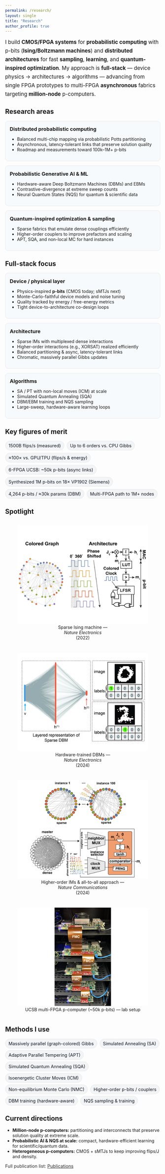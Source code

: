 ```yaml
---
permalink: /research/
layout: single
title: "Research"
author_profile: true
---
```


<!-- Page-scoped styles (small, theme-aware) -->
<style>
.research-lead{font-size:1.06rem;line-height:1.65;margin:.25rem 0 1.15rem;}
.grid-3{display:grid;grid-template-columns:repeat(3,minmax(0,1fr));gap:14px;margin:.75rem 0 1.2rem;}
.card{border:1px solid var(--footer-border,#e5e7eb);border-radius:10px;padding:14px;background:var(--footer-bg,#f7fafc);}
.card h4{margin:.1rem 0 .35rem;font-size:1.02rem;}
.stat-row{display:flex;flex-wrap:wrap;gap:8px;margin:.35rem 0 1.1rem;}
.stat-badge{font-size:.9rem;padding:6px 10px;border-radius:999px;border:1px solid var(--tag-border,#e5e7eb);background:var(--tag-bg,#f3f4f6);color:var(--tag-fg,#111827);white-space:nowrap;}
.pill-list{list-style:none;padding:0;margin:.1rem 0 .9rem 0;display:flex;flex-wrap:wrap;gap:6px 8px;}
.pill-list li{font-size:.9rem;padding:6px 10px;border-radius:999px;border:1px solid var(--tag-border,#e5e7eb);background:var(--tag-bg,#f3f4f6);color:#111827;white-space:nowrap;}
.small-note{font-size:.92rem;opacity:.9}
abbr[title]{text-decoration:none;border:0;cursor:help}

/* Spotlight grid (2×2). Card/image rules live in global CSS. */
.gallery-2x2{display:grid;grid-template-columns:repeat(2,minmax(0,1fr));gap:12px;margin:.6rem 0 1.2rem;}
@media (max-width:980px){.grid-3,.gallery-2x2{grid-template-columns:1fr;}}
</style>

<div class="research-lead">
I build <strong>CMOS/FPGA systems</strong> for <strong>probabilistic computing</strong> with <abbr title="probabilistic bit (binary stochastic neuron)">p-bits</abbr> (<strong>Ising/Boltzmann machines</strong>) and <strong>distributed architectures</strong> for fast <strong>sampling</strong>, <strong>learning</strong>, and <strong>quantum-inspired optimization</strong>. My approach is <strong>full-stack</strong> — device physics → architectures → algorithms — advancing from single <abbr title="Field-Programmable Gate Array">FPGA</abbr> prototypes to multi-FPGA <strong>asynchronous</strong> fabrics targeting <strong>million-node</strong> p-computers.
</div>

## Research areas

<div class="grid-3">
  <div class="card">
    <h4>Distributed probabilistic computing</h4>
    <ul>
      <li>Balanced multi-chip mapping via probabilistic Potts partitioning</li>
      <li>Asynchronous, latency-tolerant links that preserve solution quality</li>
      <li>Roadmap and measurements toward 100k–1M+ p-bits</li>
    </ul>
  </div>
  <div class="card">
    <h4>Probabilistic Generative AI & ML</h4>
    <ul>
      <li>Hardware-aware Deep Boltzmann Machines (DBMs) and EBMs</li>
      <li>Contrastive-divergence at extreme sweep counts</li>
      <li>Neural Quantum States (NQS) for quantum & scientific data</li>
    </ul>
  </div>
  <div class="card">
    <h4>Quantum-inspired optimization & sampling</h4>
    <ul>
      <li>Sparse fabrics that emulate dense couplings efficiently</li>
      <li>Higher-order couplers to improve prefactors and scaling</li>
      <li>APT, SQA, and non-local MC for hard instances</li>
    </ul>
  </div>
</div>

## Full-stack focus

<div class="grid-3">
  <div class="card">
    <h4>Device / physical layer</h4>
    <ul>
      <li>Physics-inspired <strong>p-bits</strong> (CMOS today; sMTJs next)</li>
      <li>Monte-Carlo-faithful device models and noise tuning</li>
      <li>Quality tracked by energy / free-energy metrics</li>
      <li>Tight device-to-architecture co-design loops</li>
    </ul>
  </div>
  <div class="card">
    <h4>Architecture</h4>
    <ul>
      <li>Sparse IMs with multiplexed dense interactions</li>
      <li>Higher-order interactions (e.g., XORSAT) realized efficiently</li>
      <li>Balanced partitioning & async, latency-tolerant links</li>
      <li>Chromatic, massively parallel Gibbs updates</li>
    </ul>
  </div>
  <div class="card">
    <h4>Algorithms</h4>
    <ul>
      <li>SA / PT with non-local moves (ICM) at scale</li>
      <li>Simulated Quantum Annealing (SQA)</li>
      <li>DBM/EBM training and NQS sampling</li>
      <li>Large-sweep, hardware-aware learning loops</li>
    </ul>
  </div>
</div>

## Key figures of merit

<div class="stat-row">
  <span class="stat-badge">1500B flips/s (measured)</span>
  <span class="stat-badge">Up to 6 orders vs. CPU Gibbs</span>
  <span class="stat-badge">≈100× vs. GPU/TPU (flips/s &amp; energy)</span>
  <span class="stat-badge">6-FPGA UCSB: ~50k p-bits (async links)</span>
  <span class="stat-badge">Synthesized 1M p-bits on 18× VP1902 (Siemens)</span>
  <span class="stat-badge">4,264 p-bits / ≈30k params (DBM)</span>
  <span class="stat-badge">Multi-FPGA path to 1M+ nodes</span>
</div>

## Spotlight

<div class="gallery-2x2">
  <figure class="figure-card">
    <img src="/images/research/sparse-ising.jpeg" alt="Sparse Ising machine on FPGA">
    <figcaption class="figcap" style="display:grid !important; place-items:center !important; text-align:center !important;">
      Sparse Ising machine — <em>Nature Electronics</em> (2022)
    </figcaption>
  </figure>

  <figure class="figure-card">
    <img src="/images/research/dbm-hardware.jpeg" alt="Hardware-trained deep Boltzmann machines">
    <figcaption class="figcap" style="display:grid !important; place-items:center !important; text-align:center !important;">
      Hardware-trained DBMs — <em>Nature Electronics</em> (2024)
    </figcaption>
  </figure>

  <figure class="figure-card">
    <img src="/images/research/all-to-all.jpeg" alt="Higher-order Ising machines and dense behavior">
    <figcaption class="figcap" style="display:grid !important; place-items:center !important; text-align:center !important;">
      Higher-order IMs &amp; all-to-all approach — <em>Nature Communications</em> (2024)
    </figcaption>
  </figure>

  <!-- Rack photo: make it fill the card (no bottom whitespace) -->
  <figure class="figure-card fill">
    <img src="/images/research/5-fpga-setup.jpeg" alt="UCSB multi-FPGA p-computer (rack)">
    <figcaption class="figcap" style="display:grid !important; place-items:center !important; text-align:center !important;">
      UCSB multi-FPGA p-computer (~50k p-bits) — lab setup
    </figcaption>
  </figure>
</div>

## Methods I use 

<ul class="pill-list">
  <li>Massively parallel (graph-colored) Gibbs</li>
  <li>Simulated Annealing (SA)</li>
  <li>Adaptive Parallel Tempering (APT)</li>
  <li>Simulated Quantum Annealing (SQA)</li>
  <li>Isoenergetic Cluster Moves (ICM)</li>
  <li>Non-equilibrium Monte Carlo (NMC)</li>
  <li>Higher-order p-bits / couplers</li>
  <li>DBM training (hardware-aware)</li>
  <li>NQS sampling &amp; training</li>
</ul>

## Current directions
- <strong>Million-node p-computers:</strong> partitioning and interconnects that preserve solution quality at extreme scale.  
- <strong>Probabilistic AI &amp; NQS at scale:</strong> compact, hardware-efficient learning for scientific/quantum data.  
- <strong>Heterogeneous p-computers:</strong> CMOS + sMTJs to keep improving flips/J and density.

<div class="small-note">
Full publication list: <a href="/publications/">Publications</a>
</div>
